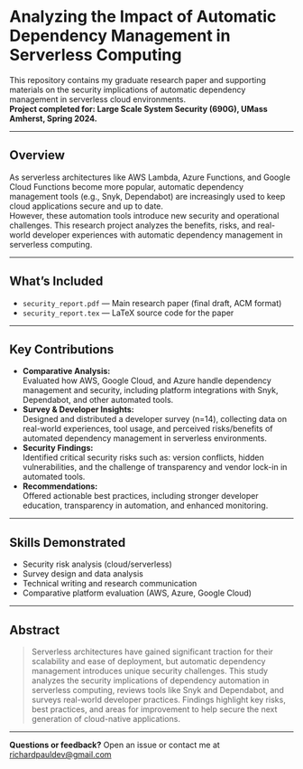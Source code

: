 # Analyzing the Impact of Automatic Dependency Management in Serverless Computing

This repository contains my graduate research paper and supporting materials on the security implications of automatic dependency management in serverless cloud environments.  
**Project completed for: Large Scale System Security (690G), UMass Amherst, Spring 2024.**

---

## Overview

As serverless architectures like AWS Lambda, Azure Functions, and Google Cloud Functions become more popular, automatic dependency management tools (e.g., Snyk, Dependabot) are increasingly used to keep cloud applications secure and up to date.  
However, these automation tools introduce new security and operational challenges. This research project analyzes the benefits, risks, and real-world developer experiences with automatic dependency management in serverless computing.

---

## What’s Included

- `security_report.pdf` — Main research paper (final draft, ACM format)
- `security_report.tex` — LaTeX source code for the paper

---

## Key Contributions

- **Comparative Analysis:**  
  Evaluated how AWS, Google Cloud, and Azure handle dependency management and security, including platform integrations with Snyk, Dependabot, and other automated tools.
- **Survey & Developer Insights:**  
  Designed and distributed a developer survey (n=14), collecting data on real-world experiences, tool usage, and perceived risks/benefits of automated dependency management in serverless environments.
- **Security Findings:**  
  Identified critical security risks such as: version conflicts, hidden vulnerabilities, and the challenge of transparency and vendor lock-in in automated tools.
- **Recommendations:**  
  Offered actionable best practices, including stronger developer education, transparency in automation, and enhanced monitoring.

---

## Skills Demonstrated

- Security risk analysis (cloud/serverless)
- Survey design and data analysis
- Technical writing and research communication
- Comparative platform evaluation (AWS, Azure, Google Cloud)

---

## Abstract

> Serverless architectures have gained significant traction for their scalability and ease of deployment, but automatic dependency management introduces unique security challenges. This study analyzes the security implications of dependency automation in serverless computing, reviews tools like Snyk and Dependabot, and surveys real-world developer practices. Findings highlight key risks, best practices, and areas for improvement to help secure the next generation of cloud-native applications.

---

**Questions or feedback?** Open an issue or contact me at [richardpauldev@gmail.com](mailto:richardpauldev@gmail.com)
